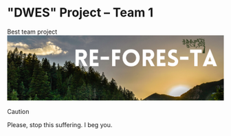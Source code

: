 # "DWES" Project – Team 1
Best team project
![Reforesta Banner](public/res/images/reforesta.png)

> [!CAUTION]
> Please, stop this suffering. I beg you.
